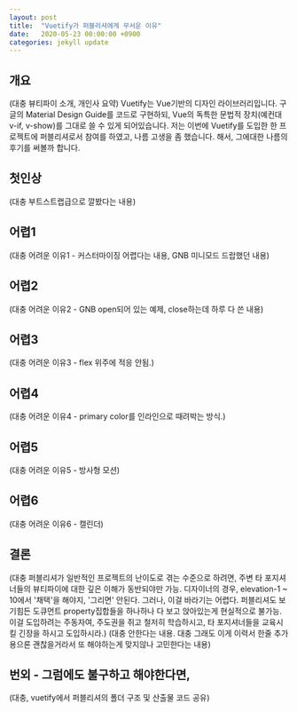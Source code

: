 ```yaml
---
layout: post
title:  "Vuetify가 퍼블리셔에게 무서운 이유"
date:   2020-05-23 00:00:00 +0900
categories: jekyll update
---
```

## 개요
(대충 뷰티파이 소개, 개인사 요약)
Vuetify는 Vue기반의 디자인 라이브러리입니다. 구글의 Material Design Guide를 코드로 구현하되, Vue의 독특한 문법적 장치(예컨대 v-if, v-show)를 그대로 쓸 수 있게 되어있습니다. 저는 이번에 Vuetify를 도입한 한 프로젝트에 퍼블리셔로서 참여를 하였고, 나름 고생을 좀 했습니다. 해서, 그에대한 나름의 후기를 써볼까 합니다. 

## 첫인상
(대충 부트스트랩급으로 깔봤다는 내용)

## 어렵1
(대충 어려운 이유1 - 커스터마이징 어렵다는 내용, GNB 미니모드 드랍했던 내용)

## 어렵2
(대충 어려운 이유2 - GNB open되어 있는 예제, close하는데 하루 다 쓴 내용)

## 어렵3
(대충 어려운 이유3 - flex 위주에 적응 안됨.)

## 어렵4
(대충 어려운 이유4 - primary color를 인라인으로 때려박는 방식.)

## 어렵5
(대충 어려운 이유5 - 방사형 모션)

## 어렵6
(대충 어려운 이유6 - 캘린더)

## 결론
(대충 퍼블리셔가 일반적인 프로젝트의 난이도로 겪는 수준으로 하려면, 주변 타 포지셔너들의 뷰티파이에 대한 깊은 이해가 동반되야만 가능. 디자이너의 경우, elevation-1 ~ 10에서 '채택'을 해야지, '그리면' 안된다. 그러나, 이걸 바라기는 어렵다. 퍼블리셔도 보기힘든 도큐먼트 property집합들을 하나하나 다 보고 앉아있는게 현실적으로 불가능. 이걸 도입하려는 주동자여, 주도권을 쥐고 철저히 학습하시고, 타 포지셔너들을 교육시킬 긴장을 하시고 도입하시라.)
(대충 안한다는 내용. 대충 그래도 이게 이력서 한줄 추가용으론 괜찮을거라서 또 해야하는게 맞지않나 고민한다는 내용)

## 번외 - 그럼에도 불구하고 해야한다면,
(대충, vuetify에서 퍼블리셔의 폴더 구조 및 산출물 코드 공유)
